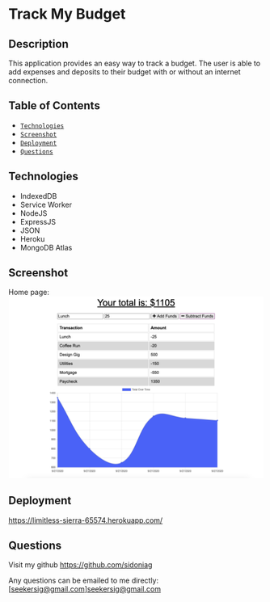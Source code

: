 # Track My Budget

## Description
This application provides an easy way to track a budget. The user is able to add expenses and deposits to their budget with or without an internet connection. 

## Table of Contents

* [`Technologies`](#technologies)
* [`Screenshot`](#screenshot)
* [`Deployment`](#deployment)
* [`Questions`](#questions)

## Technologies

* IndexedDB
* Service Worker
* NodeJS
* ExpressJS
* JSON
* Heroku
* MongoDB Atlas

## Screenshot
Home page:
![home page](./public/track-my-budget-img.png)

## Deployment

<https://limitless-sierra-65574.herokuapp.com/>

## Questions
Visit my github <https://github.com/sidoniag>

Any questions can be emailed to me directly: [seekersig@gmail.com]<seekersig@gmail.com>